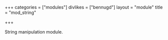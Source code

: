 +++
categories = ["modules"]
divlikes = ["bennugd"]
layout = "module"
title = "mod_string"

+++

String manipulation module.
